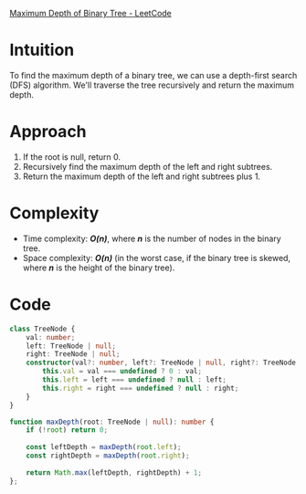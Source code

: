 [Maximum Depth of Binary Tree - LeetCode](https://leetcode.com/problems/maximum-depth-of-binary-tree/description/)

# Intuition
To find the maximum depth of a binary tree, we can use a depth-first search (DFS) algorithm. We'll traverse the tree recursively and return the maximum depth.

# Approach
1. If the root is null, return 0.
2. Recursively find the maximum depth of the left and right subtrees.
3. Return the maximum depth of the left and right subtrees plus 1.

# Complexity
- Time complexity: ***O(n)***, where ***n*** is the number of nodes in the binary tree.
- Space complexity: ***O(n)*** (in the worst case, if the binary tree is skewed, where ***n*** is the height of the binary tree).

# Code
```typescript
class TreeNode {
    val: number;
    left: TreeNode | null;
    right: TreeNode | null;
    constructor(val?: number, left?: TreeNode | null, right?: TreeNode | null) {
        this.val = val === undefined ? 0 : val;
        this.left = left === undefined ? null : left;
        this.right = right === undefined ? null : right;
    }
}

function maxDepth(root: TreeNode | null): number {
    if (!root) return 0;
    
    const leftDepth = maxDepth(root.left);
    const rightDepth = maxDepth(root.right);
    
    return Math.max(leftDepth, rightDepth) + 1;
};
```